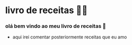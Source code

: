 # livro de receitas :woman_cook:

### olá bem vindo ao meu livro de receitas :wave:

- aqui irei comentar posteriormente receitas que eu amo


